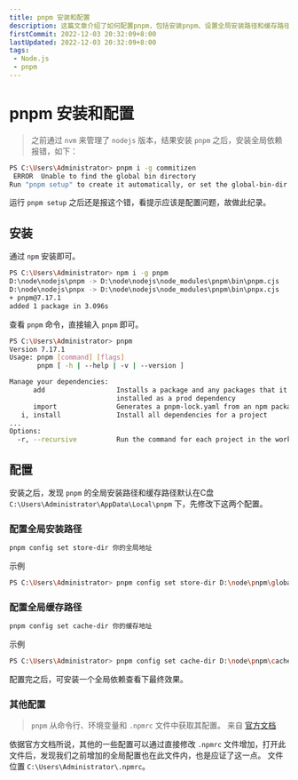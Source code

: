 ```yaml
---
title: pnpm 安装和配置
description: 这篇文章介绍了如何配置pnpm，包括安装pnpm、设置全局安装路径和缓存路径等内容。文章提供了详细的命令和操作步骤，涵盖了pnpm安装和配置中的常见问题
firstCommit: 2022-12-03 20:32:09+8:00
lastUpdated: 2022-12-03 20:32:09+8:00
tags:
 - Node.js
 - pnpm
---
```


# pnpm 安装和配置

> 之前通过 `nvm` 来管理了 `nodejs` 版本，结果安装 `pnpm` 之后，安装全局依赖报错，如下：

```bash
PS C:\Users\Administrator> pnpm i -g commitizen
 ERROR  Unable to find the global bin directory
Run "pnpm setup" to create it automatically, or set the global-bin-dir setting, or the PNPM_HOME env variable. The global bin directory should be in the PATH.
```

运行 `pnpm setup` 之后还是报这个错，看提示应该是配置问题，故做此纪录。

## 安装

通过 `npm` 安装即可。

```bash
PS C:\Users\Administrator> npm i -g pnpm
D:\node\nodejs\pnpm -> D:\node\nodejs\node_modules\pnpm\bin\pnpm.cjs
D:\node\nodejs\pnpx -> D:\node\nodejs\node_modules\pnpm\bin\pnpx.cjs
+ pnpm@7.17.1
added 1 package in 3.096s
```

查看 `pnpm` 命令，直接输入 `pnpm` 即可。

```bash
PS C:\Users\Administrator> pnpm
Version 7.17.1
Usage: pnpm [command] [flags]
       pnpm [ -h | --help | -v | --version ]

Manage your dependencies:
      add                  Installs a package and any packages that it depends on. By default, any new package is
                           installed as a prod dependency
      import               Generates a pnpm-lock.yaml from an npm package-lock.json (or npm-shrinkwrap.json) file
   i, install              Install all dependencies for a project
...
Options:
  -r, --recursive          Run the command for each project in the workspace.
```

## 配置

安装之后，发现 `pnpm` 的全局安装路径和缓存路径默认在C盘 `C:\Users\Administrator\AppData\Local\pnpm` 下，先修改下这两个配置。

### 配置全局安装路径

```bash
pnpm config set store-dir 你的全局地址
```

示例

```bash
PS C:\Users\Administrator> pnpm config set store-dir D:\node\pnpm\global
```

### 配置全局缓存路径

```bash
pnpm config set cache-dir 你的缓存地址
```

示例

```bash
PS C:\Users\Administrator> pnpm config set cache-dir D:\node\pnpm\cache
```

配置完之后，可安装一个全局依赖查看下最终效果。

### 其他配置

> `pnpm` 从命令行、环境变量和 `.npmrc` 文件中获取其配置。 来自 [官方文档](https://pnpm.io/zh/npmrc)

依据官方文档所说，其他的一些配置可以通过直接修改 `.npmrc` 文件增加，打开此文件后，发现我们之前增加的全局配置也在此文件内，也是应证了这一点。
文件位置 `C:\Users\Administrator\.npmrc`。
